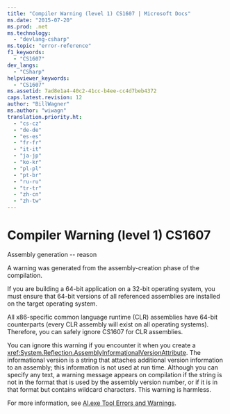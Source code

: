 ```yaml
---
title: "Compiler Warning (level 1) CS1607 | Microsoft Docs"
ms.date: "2015-07-20"
ms.prod: .net
ms.technology: 
  - "devlang-csharp"
ms.topic: "error-reference"
f1_keywords: 
  - "CS1607"
dev_langs: 
  - "CSharp"
helpviewer_keywords: 
  - "CS1607"
ms.assetid: 7ad8e1a4-40c2-41cc-b4ee-cc4d7beb4372
caps.latest.revision: 12
author: "BillWagner"
ms.author: "wiwagn"
translation.priority.ht: 
  - "cs-cz"
  - "de-de"
  - "es-es"
  - "fr-fr"
  - "it-it"
  - "ja-jp"
  - "ko-kr"
  - "pl-pl"
  - "pt-br"
  - "ru-ru"
  - "tr-tr"
  - "zh-cn"
  - "zh-tw"
---
```

# Compiler Warning (level 1) CS1607
Assembly generation -- reason  
  
 A warning was generated from the assembly-creation phase of the compilation.  
  
 If you are building a 64-bit application on a 32-bit operating system, you must ensure that 64-bit versions of all referenced assemblies are installed on the target operating system.  
  
 All x86-specific common language runtime (CLR) assemblies have 64-bit counterparts (every CLR assembly will exist on all operating systems). Therefore, you can safely ignore CS1607 for CLR assemblies.  
  
 You can ignore this warning if you encounter it when you create a <xref:System.Reflection.AssemblyInformationalVersionAttribute>. The informational version is a string that attaches additional version information to an assembly; this information is not used at run time. Although you can specify any text, a warning message appears on compilation if the string is not in the format that is used by the assembly version number, or if it is in that format but contains wildcard characters. This warning is harmless.  
  
 For more information, see [Al.exe Tool Errors and Warnings](http://msdn.microsoft.com/en-us/7f125d49-0a03-47a6-9ba9-d61a679a7d4b).